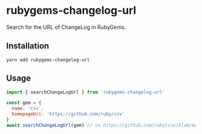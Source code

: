 # rubygems-changelog-url

Search for the URL of ChangeLog in RubyGems.

## Installation

```
yarn add rubygems-changelog-url
```

## Usage

```js
import { searchChangeLogUrl } from 'rubygems-changelog-url'

const gem = {
  name: 'csv',
  homepageUri: 'https://github.com/ruby/csv'
}
await searchChangeLogUrl(gem) // => https://github.com/ruby/csv/blob/master/NEWS.md
```
